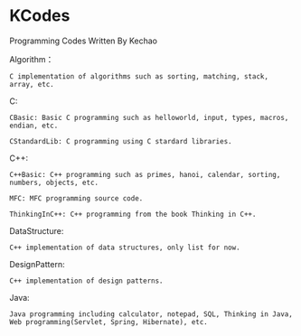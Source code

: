 # KCodes
Programming Codes Written By Kechao

Algorithm：

	C implementation of algorithms such as sorting, matching, stack, array, etc.

C: 

	CBasic: Basic C programming such as helloworld, input, types, macros, endian, etc.

	CStandardLib: C programming using C stardard libraries.

C++: 

	C++Basic: C++ programming such as primes, hanoi, calendar, sorting, numbers, objects, etc.

	MFC: MFC programming source code.

	ThinkingInC++: C++ programming from the book Thinking in C++.

DataStructure: 

	C++ implementation of data structures, only list for now.

DesignPattern: 
	
	C++ implementation of design patterns.
	
Java: 
	
	Java programming including calculator, notepad, SQL, Thinking in Java, Web programming(Servlet, Spring, Hibernate), etc.



